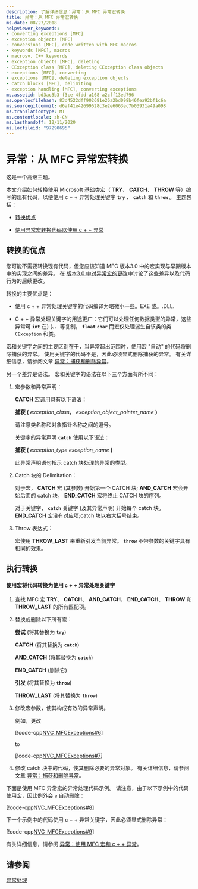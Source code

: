 ```yaml
---
description: 了解详细信息：异常：从 MFC 异常宏转换
title: 异常：从 MFC 异常宏转换
ms.date: 08/27/2018
helpviewer_keywords:
- converting exceptions [MFC]
- exception objects [MFC]
- conversions [MFC], code written with MFC macros
- keywords [MFC], macros
- macrosv, C++ keywords
- exception objects [MFC], deleting
- CException class [MFC], deleting CException class objects
- exceptions [MFC], converting
- exceptions [MFC], deleting exception objects
- catch blocks [MFC], delimiting
- exception handling [MFC], converting exceptions
ms.assetid: bd3ac3b3-f3ce-4fdd-a168-a2cff13ed796
ms.openlocfilehash: 83d4522dff902681e26a2bd098b46fea92bf1c6a
ms.sourcegitcommit: d6af41e42699628c3e2e6063ec7b03931a49a098
ms.translationtype: MT
ms.contentlocale: zh-CN
ms.lasthandoff: 12/11/2020
ms.locfileid: "97290695"
---
```

# <a name="exceptions-converting-from-mfc-exception-macros"></a>异常：从 MFC 异常宏转换

这是一个高级主题。

本文介绍如何转换使用 Microsoft 基础类宏（ **TRY**、 **CATCH**、 **THROW** 等）编写的现有代码，以便使用 c + + 异常处理关键字 **`try`** 、 **`catch`** 和 **`throw`** 。 主题包括：

- [转换优点](#_core_advantages_of_converting)

- [使用异常宏转换代码以使用 c + + 异常](#_core_doing_the_conversion)

## <a name="advantages-of-converting"></a><a name="_core_advantages_of_converting"></a> 转换的优点

您可能不需要转换现有代码，但您应该知道 MFC 版本3.0 中的宏实现与早期版本中的实现之间的差异。 在 [版本3.0 中对异常宏的更改](exceptions-changes-to-exception-macros-in-version-3-0.md)中讨论了这些差异以及代码行为的后续更改。

转换的主要优点是：

- 使用 c + + 异常处理关键字的代码编译为略微小一些。EXE 或。.DLL.

- C + + 异常处理关键字的用途更广：它们可以处理任何数据类型的异常，这些异常可 **`int`** 在)  (、、等复制， **`float`** **`char`** 而宏仅处理派生自该类的类 `CException` 和类。

宏和关键字之间的主要区别在于，当异常超出范围时，使用宏 "自动" 的代码将删除捕获的异常。 使用关键字的代码不是，因此必须显式删除捕获的异常。 有关详细信息，请参阅文章 [异常：捕获和删除异常](exceptions-catching-and-deleting-exceptions.md)。

另一个差异是语法。 宏和关键字的语法在以下三个方面有所不同：

1. 宏参数和异常声明：

   **CATCH** 宏调用具有以下语法：

   **捕获 (** *exception_class*， *exception_object_pointer_name* **)**

   请注意类名称和对象指针名称之间的逗号。

   关键字的异常声明 **`catch`** 使用以下语法：

   **捕获 (** *exception_type* *exception_name* **)**

   此异常声明语句指示 catch 块处理的异常的类型。

2. Catch 块的 Delimitation：

   对于宏， **CATCH** 宏 (其参数) 开始第一个 CATCH 块; **AND_CATCH** 宏会开始后面的 catch 块， **END_CATCH** 宏将终止 CATCH 块的序列。

   对于关键字， **`catch`** 关键字 (及其异常声明) 开始每个 catch 块。 **END_CATCH** 宏没有对应项;catch 块以右大括号结束。

3. Throw 表达式：

   宏使用 **THROW_LAST** 来重新引发当前异常。 **`throw`** 不带参数的关键字具有相同的效果。

## <a name="doing-the-conversion"></a><a name="_core_doing_the_conversion"></a> 执行转换

#### <a name="to-convert-code-using-macros-to-use-the-c-exception-handling-keywords"></a>使用宏将代码转换为使用 c + + 异常处理关键字

1. 查找 MFC 宏 **TRY**、 **CATCH**、 **AND_CATCH**、 **END_CATCH**、 **THROW** 和 **THROW_LAST** 的所有匹配项。

2. 替换或删除以下所有宏：

   **尝试** (将其替换为 **`try`**) 

   **CATCH** (将其替换为 **`catch`**) 

   **AND_CATCH** (将其替换为 **`catch`**) 

   **END_CATCH** (删除它) 

   **引发** (将其替换为 **`throw`**) 

   **THROW_LAST** (将其替换为 **`throw`**) 

3. 修改宏参数，使其构成有效的异常声明。

   例如，更改

   [!code-cpp[NVC_MFCExceptions#6](codesnippet/cpp/exceptions-converting-from-mfc-exception-macros_1.cpp)]

   to

   [!code-cpp[NVC_MFCExceptions#7](codesnippet/cpp/exceptions-converting-from-mfc-exception-macros_2.cpp)]

4. 修改 catch 块中的代码，使其删除必要的异常对象。 有关详细信息，请参阅文章 [异常：捕获和删除异常](exceptions-catching-and-deleting-exceptions.md)。

下面是使用 MFC 异常宏的异常处理代码示例。 请注意，由于以下示例中的代码使用宏，因此例外会 `e` 自动删除：

[!code-cpp[NVC_MFCExceptions#8](codesnippet/cpp/exceptions-converting-from-mfc-exception-macros_3.cpp)]

下一个示例中的代码使用 c + + 异常关键字，因此必须显式删除异常：

[!code-cpp[NVC_MFCExceptions#9](codesnippet/cpp/exceptions-converting-from-mfc-exception-macros_4.cpp)]

有关详细信息，请参阅 [异常：使用 MFC 宏和 c + + 异常](exceptions-using-mfc-macros-and-cpp-exceptions.md)。

## <a name="see-also"></a>请参阅

[异常处理](exception-handling-in-mfc.md)<br/>
